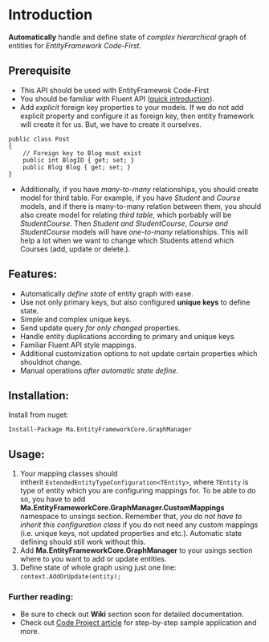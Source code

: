 # Introduction

**Automatically** handle and define state of *complex hierarchical* graph of entities for *EntityFramework Code-First*.

## Prerequisite

- This API should be used with EntityFramewok Code-First
- You should be familiar with Fluent API ([quick introduction](http://stackoverflow.com/documentation/entity-framework/4530/code-first-fluent-api/15861/mapping-models#t=201611100620522234993)).
- Add *explicit* foreign key properties to your models. If we do not add explicit property and configure it as foreign key, then entity framework will create it for us. But, we have to create it ourselves.
```
public class Post
{
    // Foreign key to Blog must exist
    public int BlogID { get; set; }
    public Blog Blog { get; set; }
}
```
- Additionally, if you have *many-to-many* relationships, you should create model for third table. For example, if you have *Student* and *Course* models, and if there is many-to-many relation between them, you should also create model for relating *third table*, which porbably will be *StudentCourse*. Then *Student and StudentCourse*, *Course and StudentCourse* models will have *one-to-many* relationships. This will help a lot when we want to change which Students attend which Courses (add, update or delete.).

## Features:

- Automatically *define state* of entity graph with ease.
- Use not only primary keys, but also configured **unique keys** to define state.
- Simple and complex unique keys.
- Send update query *for only changed* properties.
- Handle entity duplications according to primary and unique keys.
- Familiar Fluent API style mappings.
- Additional customization options to not update certain properties which shouldnot change.
- Manual operations *after automatic state define*.

## Installation:

Install from nuget:

`Install-Package Ma.EntityFrameworkCore.GraphManager`

## Usage:

1. Your mapping classes should intherit `ExtendedEntityTypeConfiguration<TEntity>`, where `TEntity` is type of entity 
which you are configuring mappings for. To be able to do so, you have to add 
**Ma.EntityFrameworkCore.GraphManager.CustomMappings** namespace to unsings section. 
Remember that, *you do not have to inherit this configuration class* if you do not need any custom mappings (i.e. unique keys, not updated properties and etc.). 
Automatic state defining should still work without this.
2. Add **Ma.EntityFrameworkCore.GraphManager** to your usings section where to you want to add or update entities.
3. Define state of whole graph using just one line: `context.AddOrUpdate(entity);`

### Further reading:

- Be sure to check out **Wiki** section soon for detailed documentation.
- Check out [Code Project article](http://www.codeproject.com/Articles/1153391/Automatic-graph-operations-using-EntityFramework)
for step-by-step sample application and more.
